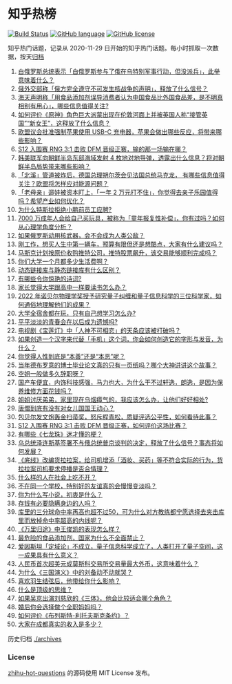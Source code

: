 # 知乎热榜
[![Build Status](https://github.com/ToWeLong/zhihu-hot-questions/workflows/CI/badge.svg)](https://github.com/ToWeLong/zhihu-hot-questions/actions)
[![GitHub language](https://img.shields.io/badge/language-golang-orange.svg)](https://golang.org/)
[![GitHub license](https://img.shields.io/github/license/ToWeLong/zhihu-hot-questions)](https://github.com/ToWeLong/zhihu-hot-questions/blob/main/LICENSE)

知乎热门话题，记录从 2020-11-29 日开始的知乎热门话题。每小时抓取一次数据，按天[归档](./archives)

<!-- BEGIN -->

1. [白俄罗斯总统表示「白俄罗斯参与了俄在乌特别军事行动，但没派兵」，此举意味着什么？](https://www.zhihu.com/question/557642616)
1. [俄外交部称「俄方完全遵守不可发生核战争的声明」，释放了什么信号？](https://www.zhihu.com/question/557734035)
1. [海天声明称「用食品添加剂误导消费者认为中国食品比外国食品差，是不明真相别有用心」，哪些信息值得关注?](https://www.zhihu.com/question/557679215)
1. [如何评价《原神》角色巨大派蒙出现在伦敦河面上并被英国人称“接管英国”“新女王”，这释放了什么信息？](https://www.zhihu.com/question/557608297)
1. [欧盟议会批准强制苹果使用 USB-C 充电器，苹果会做出哪些反应，将带来哪些影响？](https://www.zhihu.com/question/557645724)
1. [S12 入围赛 RNG 3:1 击败 DFM 晋级正赛，输的那一场输在哪？](https://www.zhihu.com/question/557685247)
1. [韩美联军向朝鲜半岛东部海域发射 4 枚地对地导弹，透露出什么信息？将对朝鲜半岛局势带来哪些影响？](https://www.zhihu.com/question/557686905)
1. [「北溪」管道被炸后，德国总理朔尔茨会见法国总统马克龙， 有哪些信息值得关注？欧盟将怎样应对能源问题？](https://www.zhihu.com/question/557593606)
1. [「老母亲」遛娃被资本盯上，「一年 2 万元打不住」，你觉得去亲子乐园值得吗？希望产业如何优化？](https://www.zhihu.com/question/557509873)
1. [为什么特斯拉拒绝小鹏前员工应聘?](https://www.zhihu.com/question/499046292)
1. [7000 万成年人会给自己买玩具，被称为「童年报复性补偿」，你有过吗？如何从心理学角度分析？](https://www.zhihu.com/question/557759707)
1. [如果俄罗斯动用核武器，会不会成为人类公敌？](https://www.zhihu.com/question/557623544)
1. [刚工作，想买人生中第一辆车，预算有限但还是想酷点，大家有什么建议吗？](https://www.zhihu.com/question/557647773)
1. [马斯克计划按原价收购推特公司，推特股票飙升，该交易能够顺利完成吗？](https://www.zhihu.com/question/557690182)
1. [你们大学一个月都多少生活费啊？](https://www.zhihu.com/question/557673395)
1. [动态链接库与静态链接库有什么区别？](https://www.zhihu.com/question/439231062)
1. [有哪些令你惊艳的诗词?](https://www.zhihu.com/question/546589003)
1. [家长觉得大学跟高中一样要读书怎么办？](https://www.zhihu.com/question/557649199)
1. [2022 年诺贝尔物理学奖授予研究量子纠缠和量子信息科学的三位科学家，如何通俗地理解他们的成果？](https://www.zhihu.com/question/557632336)
1. [大学全宿舍都在玩，只有自己想学习怎么办?](https://www.zhihu.com/question/557542974)
1. [平平淡淡的青春会在以后成为遗憾吗?](https://www.zhihu.com/question/557623908)
1. [电视剧《宝莲灯》中「人神不可相恋」的天条应该被打破吗？](https://www.zhihu.com/question/489062033)
1. [如果创造一个汉字来代替「手机」这个词，你会如何创造它的字形与发音，为什么？](https://www.zhihu.com/question/468295056)
1. [你觉得人性到底是“本善”还是“本恶”呢？](https://www.zhihu.com/question/557312575)
1. [当年德布罗意的博士毕业论文真的只有一页纸吗？哪个大神讲讲这个故事？](https://www.zhihu.com/question/31371190)
1. [空姐一般做多久辞职呀？](https://www.zhihu.com/question/321008335)
1. [国产车便宜，内饰科技感强，马力也大，为什么干不过轩逸，朗逸，是因为保养维修方面花钱吗？](https://www.zhihu.com/question/518847296)
1. [姐姐讨厌弟弟，家里现在乌烟瘴气的，我应该怎么办，让他们好好相处?](https://www.zhihu.com/question/549779804)
1. [唐僧到底有没有对女儿国国王动心？](https://www.zhihu.com/question/438522325)
1. [包贝尔发文炮轰金扫帚奖，怒斥程青松，质疑评选公平性，如何看待此事？](https://www.zhihu.com/question/557586614)
1. [S12 入围赛 RNG 3:1 击败 DFM 晋级正赛，如何评价这场比赛？](https://www.zhihu.com/question/557687148)
1. [有哪些《七龙珠》迷才懂的梗？](https://www.zhihu.com/question/359074125)
1. [乌总统泽连斯基签署不与俄总统普京谈判的决定，释放了什么信号？事态将如何发展？](https://www.zhihu.com/question/557633539)
1. [《底线》改编货拉拉案，给司机增添「酒妆、买药」等不符合实际的行为，货拉拉案司机要求停播是否合情理？](https://www.zhihu.com/question/556937582)
1. [什么样的人在社会上吃不开？](https://www.zhihu.com/question/546207353)
1. [不在同一个学校，特别好的友谊真的会慢慢变淡吗？](https://www.zhihu.com/question/557602214)
1. [你为什么写小说，初衷是什么？](https://www.zhihu.com/question/554466143)
1. [存钱有必要隐瞒身边的人吗？](https://www.zhihu.com/question/483740517)
1. [库里的三分球命中率再高也超不过50，可为什么对方教练都宁愿选择去夹击库里而放掉命中率超高的内线呢？](https://www.zhihu.com/question/557588956)
1. [《万里归途》中王俊凯的表现怎么样？](https://www.zhihu.com/question/555837161)
1. [最危险的食品添加剂，国家为什么不全面禁止？](https://www.zhihu.com/question/557389498)
1. [爱因斯坦「定域论」不成立，量子信息科学成立了，人类打开了量子空间，这一成果具有什么意义？](https://www.zhihu.com/question/557732508)
1. [人民币首次超美元成莫斯科交易所交易量最大外币，这意味着什么？](https://www.zhihu.com/question/557738944)
1. [为什么《三国演义》中的刘备动不动就哭？](https://www.zhihu.com/question/427712051)
1. [喜欢羽生结弦后，他带给你什么影响？](https://www.zhihu.com/question/471620148)
1. [什么是顶级的思维？](https://www.zhihu.com/question/525200257)
1. [如果吴京出演刘慈欣的《三体》，他会比较适合哪个角色？](https://www.zhihu.com/question/342434445)
1. [婚后你会选择做个全职妈妈吗？](https://www.zhihu.com/question/556998380)
1. [如何评价《布列斯特-利托夫斯克条约》？](https://www.zhihu.com/question/496681124)
1. [大家在成都真实的收入是多少？](https://www.zhihu.com/question/536819889)

<!-- END -->

历史归档 [./archives](./archives)


### License
[zhihu-hot-questions](https://github.com/towelong/zhihu-hot-questions) 的源码使用 MIT License 发布。